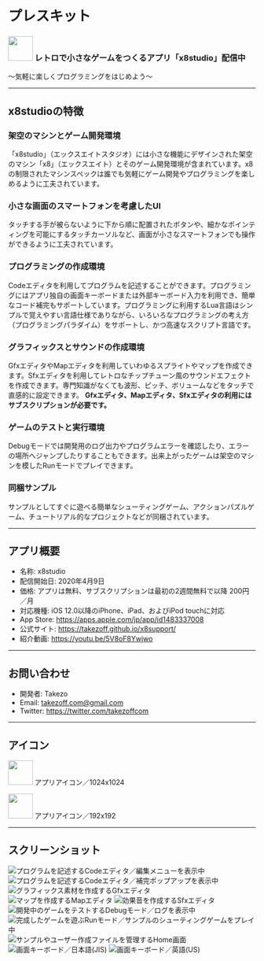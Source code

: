 # プレスキット

### <img src="imgs/x8_app_icon_192x192.png" width="50"> レトロで小さなゲームをつくるアプリ「x8studio」配信中

〜気軽に楽しくプログラミングをはじめよう〜

---

## x8studioの特徴

### 架空のマシンとゲーム開発環境

「x8studio」（エックスエイトスタジオ）には小さな機能にデザインされた架空のマシン「x8」（エックスエイト）とそのゲーム開発環境が含まれています。x8の制限されたマシンスペックは誰でも気軽にゲーム開発やプログラミングを楽しめるように工夫されています。

### 小さな画面のスマートフォンを考慮したUI

タッチする手が被らないように下から順に配置されたボタンや、細かなポインティングを可能にするタッチカーソルなど、画面が小さなスマートフォンでも操作ができるように工夫されています。

### プログラミングの作成環境

Codeエディタを利用してプログラムを記述することができます。プログラミングにはアプリ独自の画面キーボードまたは外部キーボード入力を利用でき、簡単なコード補完もサポートしています。プログラミングに利用するLua言語はシンプルで覚えやすい言語仕様でありながら、いろいろなプログラミングの考え方（プログラミングパラダイム）をサポートし、かつ高速なスクリプト言語です。

### グラフィックスとサウンドの作成環境

GfxエディタやMapエディタを利用していわゆるスプライトやマップを作成できます。Sfxエディタを利用してレトロなチップチューン風のサウンドエフェクトを作成できます。専門知識がなくても波形、ピッチ、ボリュームなどをタッチで直感的に設定できます。
**Gfxエディタ、Mapエディタ、Sfxエディタの利用にはサブスクリプションが必要です。**

### ゲームのテストと実行環境

Debugモードでは開発用のログ出力やプログラムエラーを確認したり、エラーの場所へジャンプしたりすることもできます。出来上がったゲームは架空のマシンを模したRunモードでプレイできます。

### 同梱サンプル

サンプルとしてすぐに遊べる簡単なシューティングゲーム、アクションパズルゲーム、チュートリアル的なプロジェクトなどが同梱されています。

---

## アプリ概要

- 名称: x8studio
- 配信開始日: 2020年4月9日
- 価格: アプリは無料、サブスクリプションは最初の2週間無料で以降 200円／月
- 対応機種: iOS 12.0以降のiPhone、iPad、およびiPod touchに対応
- App Store: https://apps.apple.com/jp/app/id1483337008
- 公式サイト: https://takezoff.github.io/x8support/
- 紹介動画: https://youtu.be/5V8oF8Ywjwo

---

## お問い合わせ

- 開発者: Takezo
- Email: takezoff.com@gmail.com
- Twitter: https://twitter.com/takezoffcom

---

## アイコン

<img src="imgs/x8_app_icon_1024x1024.png" width="50"> アプリアイコン／1024x1024

<img src="imgs/x8_app_icon_192x192.png" width="50"> アプリアイコン／192x192

---

## スクリーンショット

![](imgs/x8_code_editor_edit.jpg    "プログラムを記述するCodeエディタ／編集メニューを表示中")
![](imgs/x8_code_editor_popup.jpg   "プログラムを記述するCodeエディタ／補完ポップアップを表示中")
![](imgs/x8_gfx_editor.jpg          "グラフィックス素材を作成するGfxエディタ")
![](imgs/x8_map_editor.jpg          "マップを作成するMapエディタ")
![](imgs/x8_sfx_editor.jpg          "効果音を作成するSfxエディタ")
![](imgs/x8_debug_mode.jpg          "開発中のゲームをテストするDebugモード／ログを表示中")
![](imgs/x8_run_mode.jpg            "完成したゲームを遊ぶRunモード／サンプルのシューティングゲームをプレイ中")
![](imgs/x8_home_screen.jpg         "サンプルやユーザー作成ファイルを管理するHome画面")
![](imgs/x8_screen_keyboard_jp.jpg  "画面キーボード／日本語(JIS)")
![](imgs/x8_screen_keyboard_us.jpg  "画面キーボード／英語(US)")

